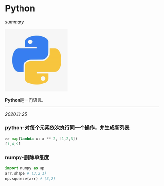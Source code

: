 # Python

*summary*

<img src="./Python.assets/image-20201225225511373.png" alt="image-20201225225511373" style="zoom:80%;" />

**Python**是一门语言。

---

*2020.12.25*

### python-对每个元素依次执行同一个操作，并生成新列表

``` python
>> map(lambda x: x ** 2, [1,2,3])
[1,4,9]
```

### numpy-删除单维度

``` python
import numpy as np
arr.shape # (3,2,1)
np.squeeze(arr) # (3,2)
```

